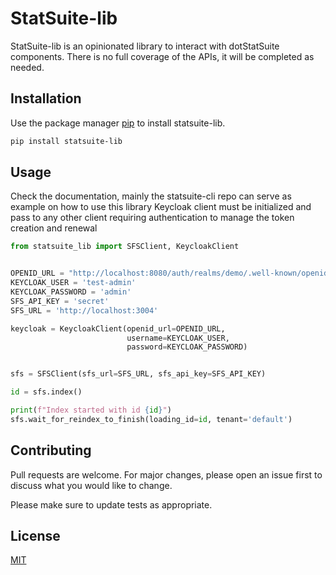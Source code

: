 # StatSuite-lib

StatSuite-lib is an opinionated library to interact with dotStatSuite components.
There is no full coverage of the APIs, it will be completed as needed.

## Installation

Use the package manager [pip](https://pip.pypa.io/en/stable/) to install statsuite-lib.

```bash
pip install statsuite-lib
```

## Usage

Check the documentation, mainly the statsuite-cli repo can serve as example on how to use this library
Keycloak client must be initialized and pass to any other client requiring authentication to manage the token creation and renewal

```python
from statsuite_lib import SFSClient, KeycloakClient


OPENID_URL = "http://localhost:8080/auth/realms/demo/.well-known/openid-configuration"
KEYCLOAK_USER = 'test-admin'
KEYCLOAK_PASSWORD = 'admin'
SFS_API_KEY = 'secret'
SFS_URL = 'http://localhost:3004'

keycloak = KeycloakClient(openid_url=OPENID_URL,
                          username=KEYCLOAK_USER,
                          password=KEYCLOAK_PASSWORD)


sfs = SFSClient(sfs_url=SFS_URL, sfs_api_key=SFS_API_KEY)

id = sfs.index()

print(f"Index started with id {id}")
sfs.wait_for_reindex_to_finish(loading_id=id, tenant='default')
```

## Contributing

Pull requests are welcome. For major changes, please open an issue first
to discuss what you would like to change.

Please make sure to update tests as appropriate.

## License

[MIT](https://choosealicense.com/licenses/mit/)